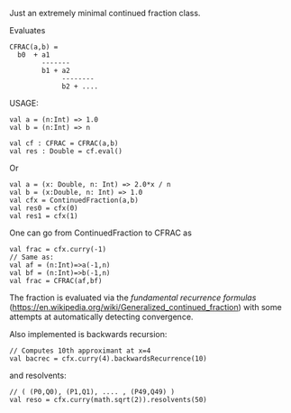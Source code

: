 Just an extremely minimal continued fraction class.


Evaluates

    CFRAC(a,b) = 
      b0  + a1 
            -------
            b1 + a2
                 --------
                 b2 + ....
                 
                 

USAGE:

    val a = (n:Int) => 1.0
    val b = (n:Int) => n

    val cf : CFRAC = CFRAC(a,b)
    val res : Double = cf.eval()

Or

    val a = (x: Double, n: Int) => 2.0*x / n
    val b = (x:Double, n: Int) => 1.0
    val cfx = ContinuedFraction(a,b)
    val res0 = cfx(0)
    val res1 = cfx(1)
    

One can go from ContinuedFraction to CFRAC as

    val frac = cfx.curry(-1)
    // Same as:
    val af = (n:Int)=>a(-1,n)
    val bf = (n:Int)=>b(-1,n)
    val frac = CFRAC(af,bf)


The fraction is evaluated via the 
*fundamental recurrence formulas* 
(https://en.wikipedia.org/wiki/Generalized_continued_fraction)
with some attempts at automatically detecting convergence.


Also implemented is backwards recursion:

    // Computes 10th approximant at x=4
    val bacrec = cfx.curry(4).backwardsRecurrence(10)
   

and resolvents:

    // ( (P0,Q0), (P1,Q1), .... , (P49,Q49) )
    val reso = cfx.curry(math.sqrt(2)).resolvents(50)